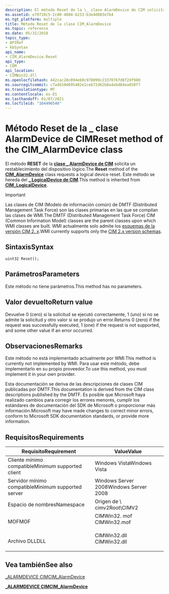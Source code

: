 ```yaml
---
description: El método Reset de la \_ clase AlarmDevice de CIM solicita un restablecimiento del dispositivo lógico. Este método se hereda del LogicalDevice de CIM \_ .
ms.assetid: e70718c5-2c80-4084-b233-b3e4d083e7b4
ms.tgt_platform: multiple
title: Método Reset de la clase CIM_AlarmDevice
ms.topic: reference
ms.date: 05/31/2018
topic_type:
- APIRef
- kbSyntax
api_name:
- CIM_AlarmDevice.Reset
api_type:
- COM
api_location:
- CIMWin32.dll
ms.openlocfilehash: 442cac28c094e60c978099c2337076fd8f2df980
ms.sourcegitcommit: c7add10d695482e1ceb72d62b8a4ebd84ea050f7
ms.translationtype: MT
ms.contentlocale: es-ES
ms.lasthandoff: 01/07/2021
ms.locfileid: "104496546"
---
```

# <a name="reset-method-of-the-cim_alarmdevice-class"></a><span data-ttu-id="99732-104">Método Reset de la \_ clase AlarmDevice de CIM</span><span class="sxs-lookup"><span data-stu-id="99732-104">Reset method of the CIM\_AlarmDevice class</span></span>

<span data-ttu-id="99732-105">El método **RESET** de la [**clase \_ AlarmDevice de CIM**](cim-alarmdevice.md) solicita un restablecimiento del dispositivo lógico.</span><span class="sxs-lookup"><span data-stu-id="99732-105">The **Reset** method of the [**CIM\_AlarmDevice**](cim-alarmdevice.md) class requests a logical device reset.</span></span> <span data-ttu-id="99732-106">Este método se hereda del [**\_ LogicalDevice de CIM**](cim-logicaldevice.md).</span><span class="sxs-lookup"><span data-stu-id="99732-106">This method is inherited from [**CIM\_LogicalDevice**](cim-logicaldevice.md).</span></span>

> [!IMPORTANT]
> <span data-ttu-id="99732-107">Las clases de CIM (Modelo de información común) de DMTF (Distributed Management Task Force) son las clases primarias en las que se compilan las clases de WMI.</span><span class="sxs-lookup"><span data-stu-id="99732-107">The DMTF (Distributed Management Task Force) CIM (Common Information Model) classes are the parent classes upon which WMI classes are built.</span></span> <span data-ttu-id="99732-108">WMI actualmente solo admite los [esquemas de la versión CIM 2. x](https://dmtf.org/standards/cim/schemas).</span><span class="sxs-lookup"><span data-stu-id="99732-108">WMI currently supports only the [CIM 2.x version schemas](https://dmtf.org/standards/cim/schemas).</span></span>

 

## <a name="syntax"></a><span data-ttu-id="99732-109">Sintaxis</span><span class="sxs-lookup"><span data-stu-id="99732-109">Syntax</span></span>


```mof
uint32 Reset();
```



## <a name="parameters"></a><span data-ttu-id="99732-110">Parámetros</span><span class="sxs-lookup"><span data-stu-id="99732-110">Parameters</span></span>

<span data-ttu-id="99732-111">Este método no tiene parámetros.</span><span class="sxs-lookup"><span data-stu-id="99732-111">This method has no parameters.</span></span>

## <a name="return-value"></a><span data-ttu-id="99732-112">Valor devuelto</span><span class="sxs-lookup"><span data-stu-id="99732-112">Return value</span></span>

<span data-ttu-id="99732-113">Devuelve 0 (cero) si la solicitud se ejecutó correctamente, 1 (uno) si no se admite la solicitud y otro valor si se produjo un error.</span><span class="sxs-lookup"><span data-stu-id="99732-113">Returns 0 (zero) if the request was successfully executed, 1 (one) if the request is not supported, and some other value if an error occurred.</span></span>

## <a name="remarks"></a><span data-ttu-id="99732-114">Observaciones</span><span class="sxs-lookup"><span data-stu-id="99732-114">Remarks</span></span>

<span data-ttu-id="99732-115">Este método no está implementado actualmente por WMI.</span><span class="sxs-lookup"><span data-stu-id="99732-115">This method is currently not implemented by WMI.</span></span> <span data-ttu-id="99732-116">Para usar este método, debe implementarlo en su propio proveedor.</span><span class="sxs-lookup"><span data-stu-id="99732-116">To use this method, you must implement it in your own provider.</span></span>

<span data-ttu-id="99732-117">Esta documentación se deriva de las descripciones de clases CIM publicadas por DMTF.</span><span class="sxs-lookup"><span data-stu-id="99732-117">This documentation is derived from the CIM class descriptions published by the DMTF.</span></span> <span data-ttu-id="99732-118">Es posible que Microsoft haya realizado cambios para corregir los errores menores, cumplir los estándares de documentación del SDK de Microsoft o proporcionar más información.</span><span class="sxs-lookup"><span data-stu-id="99732-118">Microsoft may have made changes to correct minor errors, conform to Microsoft SDK documentation standards, or provide more information.</span></span>

## <a name="requirements"></a><span data-ttu-id="99732-119">Requisitos</span><span class="sxs-lookup"><span data-stu-id="99732-119">Requirements</span></span>



| <span data-ttu-id="99732-120">Requisito</span><span class="sxs-lookup"><span data-stu-id="99732-120">Requirement</span></span> | <span data-ttu-id="99732-121">Value</span><span class="sxs-lookup"><span data-stu-id="99732-121">Value</span></span> |
|-------------------------------------|-----------------------------------------------------------------------------------------|
| <span data-ttu-id="99732-122">Cliente mínimo compatible</span><span class="sxs-lookup"><span data-stu-id="99732-122">Minimum supported client</span></span><br/> | <span data-ttu-id="99732-123">Windows Vista</span><span class="sxs-lookup"><span data-stu-id="99732-123">Windows Vista</span></span><br/>                                                                |
| <span data-ttu-id="99732-124">Servidor mínimo compatible</span><span class="sxs-lookup"><span data-stu-id="99732-124">Minimum supported server</span></span><br/> | <span data-ttu-id="99732-125">Windows Server 2008</span><span class="sxs-lookup"><span data-stu-id="99732-125">Windows Server 2008</span></span><br/>                                                          |
| <span data-ttu-id="99732-126">Espacio de nombres</span><span class="sxs-lookup"><span data-stu-id="99732-126">Namespace</span></span><br/>                | <span data-ttu-id="99732-127">Origen de \\ cimv2</span><span class="sxs-lookup"><span data-stu-id="99732-127">Root\\CIMV2</span></span><br/>                                                                  |
| <span data-ttu-id="99732-128">MOF</span><span class="sxs-lookup"><span data-stu-id="99732-128">MOF</span></span><br/>                      | <dl> <span data-ttu-id="99732-129"><dt>CIMWin32. mof</dt></span><span class="sxs-lookup"><span data-stu-id="99732-129"><dt>CIMWin32.mof</dt></span></span> </dl> |
| <span data-ttu-id="99732-130">Archivo DLL</span><span class="sxs-lookup"><span data-stu-id="99732-130">DLL</span></span><br/>                      | <dl> <span data-ttu-id="99732-131"><dt>CIMWin32.dll</dt></span><span class="sxs-lookup"><span data-stu-id="99732-131"><dt>CIMWin32.dll</dt></span></span> </dl> |



## <a name="see-also"></a><span data-ttu-id="99732-132">Vea también</span><span class="sxs-lookup"><span data-stu-id="99732-132">See also</span></span>

<dl> <dt>

[<span data-ttu-id="99732-133">\_ALARMDEVICE CIM</span><span class="sxs-lookup"><span data-stu-id="99732-133">CIM\_AlarmDevice</span></span>](reset-method-in-class-cim-alarmdevice.md)
</dt> <dt>

[<span data-ttu-id="99732-134">**\_ALARMDEVICE CIM**</span><span class="sxs-lookup"><span data-stu-id="99732-134">**CIM\_AlarmDevice**</span></span>](cim-alarmdevice.md)
</dt> </dl>

 

 




